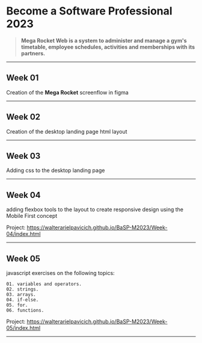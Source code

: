 # **Become a Software Professional 2023**

> **Mega Rocket Web is a system to administer and manage a gym's timetable, employee schedules, activities and memberships with its partners.**

---

## **Week 01**

Creation of the **Mega Rocket** screenflow in figma

---

## **Week 02**

Creation of the desktop landing page html layout

---

## **Week 03**

Adding css to the desktop landing page

---

## **Week 04**

adding flexbox tools to the layout to create responsive design using the Mobile First concept

Project: https://walterarielpavicich.github.io/BaSP-M2023/Week-04/index.html

---

## **Week 05**

javascript exercises on the following topics:

    01. variables and operators.
    02. strings.
    03. arrays.
    04. if-else.
    05. for.
    06. functions.

Project: https://walterarielpavicich.github.io/BaSP-M2023/Week-05/index.html

---